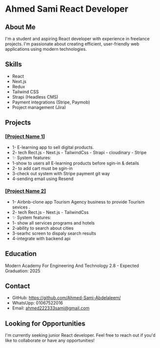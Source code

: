 # Ahmed Sami React Developer

## About Me

I'm a student and aspiring React developer with experience in freelance projects. I'm passionate about creating efficient, user-friendly web applications using modern technologies.

## Skills

- React
- Next.js
- Redux
- Tailwind CSS
- Strapi (Headless CMS)
- Payment integrations (Stripe, Paymob)
- Project management (Jira)

## Projects

### [[Project Name 1](https://github.com/Ahmed-Sami-Abdelaleem/E-commerce-FrontEnd)]

- 1- E-learning app to sell digital products.
- 2- tech Rect.js - Next.js - TailwindCss - Strapi - cloudinary - Stripe 
- ✨ System features:
- 1-show to users all E-learning products before sgin-in & details
- 2- to add cart must be sgin-in
- 3-check out system with Stripe payment git way 
- 4-sending email using Resend 


### [[Project Name 2]](https://github.com/Ahmed-Sami-Abdelaleem/airbnb-clone)

- 1- Airbnb-clone app Tourism Agency business to provide Tourism sevices .
- 2- tech Rect.js - Next.js - TailwindCss 
- ✨ System features:
- 1- show all services programs and hotels 
- 2-ability to search about cities 
- 3-searhc screen to dispaly search results
- 4-integrate with backend api

## Education

Modern Academy For Engineering And Technology
2.8 - Expected Graduation: 2025

## Contact

- GitHub: https://github.com/Ahmed-Sami-Abdelaleem/
- WhatsUpp: 01067522016
- Email: ahmed222333sami@gmail.com

## Looking for Opportunities

I'm currently seeking junior React developer. Feel free to reach out if you'd like to collaborate or have any opportunities!
